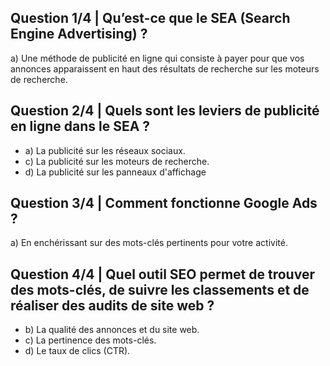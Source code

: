 ## Question 1/4 | Qu’est-ce que le SEA (Search Engine Advertising) ?

a) Une méthode de publicité en ligne qui consiste à payer pour que vos annonces apparaissent en haut des résultats de recherche sur les moteurs de recherche.
## Question 2/4 | Quels sont les leviers de publicité en ligne dans le SEA ?

- a) La publicité sur les réseaux sociaux.
- c) La publicité sur les moteurs de recherche.
- d) La publicité sur les panneaux d'affichage
## Question 3/4 | Comment fonctionne Google Ads ?

a) En enchérissant sur des mots-clés pertinents pour votre activité.
## Question 4/4 | Quel outil SEO permet de trouver des mots-clés, de suivre les classements et de réaliser des audits de site web ?

- b) La qualité des annonces et du site web.
- c) La pertinence des mots-clés.
- d) Le taux de clics (CTR).